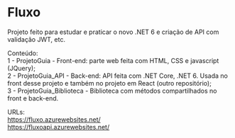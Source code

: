# Fluxo

Projeto feito para estudar e praticar o novo .NET 6 e criação de API com validação JWT, etc.<br />

Conteúdo:<br />
1 - ProjetoGuia - Front-end: parte web feita com HTML, CSS e javascript (JQuery);<br />
2 - ProjetoGuia_API - Back-end: API feita com .NET Core, .NET 6. Usada no front desse projeto e também no projeto em React (outro repositório);<br />
3 - ProjetoGuia_Biblioteca - Biblioteca com métodos compartilhados no front e back-end.<br />

URLs:<br />
https://fluxo.azurewebsites.net/<br />
https://fluxoapi.azurewebsites.net/

